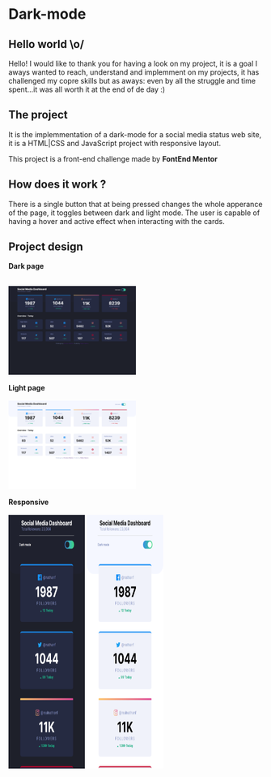 # Dark-mode

## Hello world \o/
Hello! I would like to thank you for having a look on my project, it is a goal I aways wanted to reach, understand and implemment on my projects, it has challenged my copre skills but as aways: even by all the struggle and time spent...it was all worth it at the end of de day :)<br>

## The project
It is the implemmentation of a dark-mode for a social media status web site, it is a HTML|CSS and JavaScript project with responsive layout.  

This project is a front-end challenge made by **FontEnd Mentor**

## How does it work ?
There is a single button that at being pressed changes the whole apperance of the page, it toggles between dark and light mode. The user is capable of having a hover and active effect when interacting with the cards.

## Project design

**Dark page**<br><br>

 <img width=50% textAlign="center" src="./assets/images/screenshots/darkMode.png" alt="Initial screen">

 **Light page**<br><br>
 <img width=50% textAlign="center" src="./assets/images/screenshots/lightMode.png" alt="Initial screen">

**Responsive**<br><br>
  <img height=500 width=30% margin-right=32px src="./assets/images/screenshots/responsive__darkMode.png" alt="error messages">
  <img height=500 width=30% src="./assets/images/screenshots/responsive__lightMode.png" alt="error messages">
